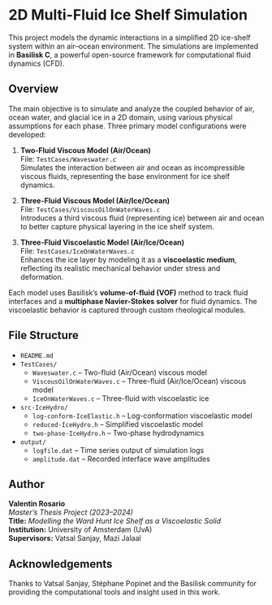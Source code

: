 # 2D Multi-Fluid Ice Shelf Simulation

This project models the dynamic interactions in a simplified 2D ice-shelf system within an air–ocean environment. The simulations are implemented in **Basilisk C**, a powerful open-source framework for computational fluid dynamics (CFD).

## Overview

The main objective is to simulate and analyze the coupled behavior of air, ocean water, and glacial ice in a 2D domain, using various physical assumptions for each phase. Three primary model configurations were developed:

1. **Two-Fluid Viscous Model (Air/Ocean)**  
   File: `TestCases/Waveswater.c`  
   Simulates the interaction between air and ocean as incompressible viscous fluids, representing the base environment for ice shelf dynamics.

2. **Three-Fluid Viscous Model (Air/Ice/Ocean)**  
   File: `TestCases/ViscousOilOnWaterWaves.c`  
   Introduces a third viscous fluid (representing ice) between air and ocean to better capture physical layering in the ice shelf system.

3. **Three-Fluid Viscoelastic Model (Air/Ice/Ocean)**  
   File: `TestCases/IceOnWaterWaves.c`  
   Enhances the ice layer by modeling it as a **viscoelastic medium**, reflecting its realistic mechanical behavior under stress and deformation.

Each model uses Basilisk’s **volume-of-fluid (VOF)** method to track fluid interfaces and a **multiphase Navier-Stokes solver** for fluid dynamics. The viscoelastic behavior is captured through custom rheological modules.

## File Structure

- `README.md`
- `TestCases/`
  - `Waveswater.c` – Two-fluid (Air/Ocean) viscous model
  - `ViscousOilOnWaterWaves.c` – Three-fluid (Air/Ice/Ocean) viscous model
  - `IceOnWaterWaves.c` – Three-fluid with viscoelastic ice
- `src-IceHydro/`
  - `log-conform-IceElastic.h` – Log-conformation viscoelastic model
  - `reduced-IceHydro.h` – Simplified viscoelastic model
  - `two-phase-IceHydro.h` – Two-phase hydrodynamics
- `output/`
  - `logfile.dat` – Time series output of simulation logs
  - `amplitude.dat` – Recorded interface wave amplitudes


## Author

**Valentin Rosario**  
*Master’s Thesis Project (2023–2024)*  
**Title:** *Modelling the Ward Hunt Ice Shelf as a Viscoelastic Solid*  
**Institution:** University of Amsterdam (UvA)  
**Supervisors:** Vatsal Sanjay, Mazi Jalaal

## Acknowledgements

Thanks to Vatsal Sanjay, Stéphane Popinet and the Basilisk community for providing the computational tools and insight used in this work.

